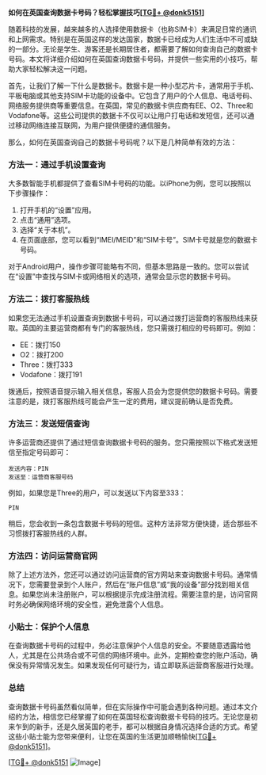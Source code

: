 **如何在英国查询数据卡号码？轻松掌握技巧[[TG💪+ @donk5151](https://t.me/s/donk5151)]**

随着科技的发展，越来越多的人选择使用数据卡（也称SIM卡）来满足日常的通讯和上网需求。特别是在英国这样的发达国家，数据卡已经成为人们生活中不可或缺的一部分。无论是学生、游客还是长期居住者，都需要了解如何查询自己的数据卡号码。本文将详细介绍如何在英国查询数据卡号码，并提供一些实用的小技巧，帮助大家轻松解决这一问题。

首先，让我们了解一下什么是数据卡。数据卡是一种小型芯片卡，通常用于手机、平板电脑或其他支持SIM卡功能的设备中。它包含了用户的个人信息、电话号码、网络服务提供商等重要信息。在英国，常见的数据卡供应商有EE、O2、Three和Vodafone等。这些公司提供的数据卡不仅可以让用户打电话和发短信，还可以通过移动网络连接互联网，为用户提供便捷的通信服务。

那么，如何在英国查询自己的数据卡号码呢？以下是几种简单有效的方法：

### 方法一：通过手机设置查询

大多数智能手机都提供了查看SIM卡号码的功能。以iPhone为例，您可以按照以下步骤操作：

1. 打开手机的“设置”应用。
2. 点击“通用”选项。
3. 选择“关于本机”。
4. 在页面底部，您可以看到“IMEI/MEID”和“SIM卡号”。SIM卡号就是您的数据卡号码。

对于Android用户，操作步骤可能略有不同，但基本思路是一致的。您可以尝试在“设置”中查找与SIM卡或网络相关的选项，通常会显示您的数据卡号码。

### 方法二：拨打客服热线

如果您无法通过手机设置查询到数据卡号码，可以通过拨打运营商的客服热线来获取。英国的主要运营商都有专门的客服热线，您只需拨打相应的号码即可。例如：

- EE：拨打150
- O2：拨打200
- Three：拨打333
- Vodafone：拨打191

拨通后，按照语音提示输入相关信息，客服人员会为您提供您的数据卡号码。需要注意的是，拨打客服热线可能会产生一定的费用，建议提前确认是否免费。

### 方法三：发送短信查询

许多运营商还提供了通过短信查询数据卡号码的服务。您只需按照以下格式发送短信至指定号码即可：

```
发送内容：PIN
发送至：运营商客服号码
```

例如，如果您是Three的用户，可以发送以下内容至333：

```
PIN
```

稍后，您会收到一条包含数据卡号码的短信。这种方法非常方便快捷，适合那些不习惯拨打客服热线的人群。

### 方法四：访问运营商官网

除了上述方法外，您还可以通过访问运营商的官方网站来查询数据卡号码。通常情况下，您需要登录到个人账户，然后在“账户信息”或“我的设备”部分找到相关信息。如果您尚未注册账户，可以根据提示完成注册流程。需要注意的是，访问官网时务必确保网络环境的安全性，避免泄露个人信息。

### 小贴士：保护个人信息

在查询数据卡号码的过程中，务必注意保护个人信息的安全。不要随意透露给他人，尤其是在公共场合或不可信的网络环境中。此外，定期检查您的账户活动，确保没有异常情况发生。如果发现任何可疑行为，请立即联系运营商客服进行处理。

### 总结

查询数据卡号码虽然看似简单，但在实际操作中可能会遇到各种问题。通过本文介绍的方法，相信您已经掌握了如何在英国轻松查询数据卡号码的技巧。无论您是初来乍到的新手，还是久居英国的老手，都可以根据自身情况选择合适的方式。希望这些小贴士能为您带来便利，让您在英国的生活更加顺畅愉快[[TG💪+ @donk5151](https://t.me/s/donk5151)]。

[[TG💪+ @donk5151](https://t.me/s/donk5151) ![Image](https://i.postimg.cc/rwNCRYN7/Snipaste-2025-04-30-17-27-05.png)]